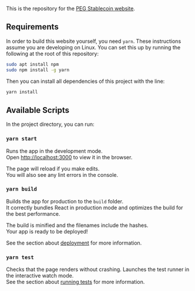 This is the repository for the [PEG Stablecoin website](https://pegstablecoin.com).

## Requirements

In order to build this website yourself, you need `yarn`.
These instructions assume you are developing on Linux.
You can set this up by running the following at the root of this repository:
```bash
sudo apt install npm
sudo npm install -g yarn
```
Then you can install all dependencies of this project with the line:
```bash
yarn install
```

## Available Scripts

In the project directory, you can run:

### `yarn start`

Runs the app in the development mode.  
Open [http://localhost:3000](http://localhost:3000) to view it in the browser.

The page will reload if you make edits.  
You will also see any lint errors in the console.

### `yarn build`

Builds the app for production to the `build` folder.  
It correctly bundles React in production mode and optimizes the build for the best performance.

The build is minified and the filenames include the hashes.  
Your app is ready to be deployed!

See the section about [deployment](https://facebook.github.io/create-react-app/docs/deployment) for more information.

### `yarn test`

Checks that the page renders without crashing.
Launches the test runner in the interactive watch mode.  
See the section about [running tests](https://facebook.github.io/create-react-app/docs/running-tests) for more information.
